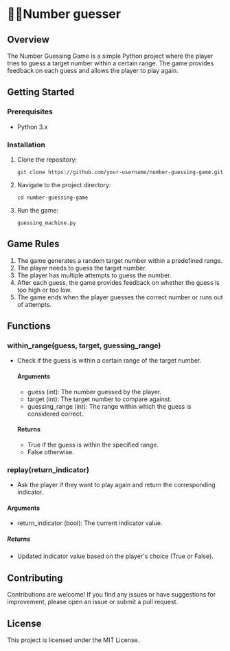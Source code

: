 # 🔢🎰Number guesser

## Overview
The Number Guessing Game is a simple Python project where the player tries to guess a target number within a certain range. The game provides feedback on each guess and allows the player to play again.

## Getting Started
### Prerequisites
- Python 3.x

### Installation
1. Clone the repository:
   ```shell
   git clone https://github.com/your-username/number-guessing-game.git
   ```
2. Navigate to the project directory:
   ```shell
   cd number-guessing-game
   ```
3. Run the game:
   ```shell
   guessing_machine.py
   ```

## Game Rules
1. The game generates a random target number within a predefined range.
2. The player needs to guess the target number.
3. The player has multiple attempts to guess the number.
4. After each guess, the game provides feedback on whether the guess is too high or too low.
5. The game ends when the player guesses the correct number or runs out of attempts.


## Functions
### within_range(guess, target, guessing_range)
* Check if the guess is within a certain range of the target number.
  #### Arguments
  * guess (int): The number guessed by the player.
  * target (int): The target number to compare against.
  * guessing_range (int): The range within which the guess is considered correct.
  #### Returns
  * True if the guess is within the specified range.
  * False otherwise.

### replay(return_indicator)
  * Ask the player if they want to play again and return the corresponding indicator.
  
  #### Arguments
  * return_indicator (bool): The current indicator value.
  ##### Returns
  * Updated indicator value based on the player's choice (True or False).

## Contributing
Contributions are welcome! If you find any issues or have suggestions for improvement, please open an issue or submit a pull request.


## License
This project is licensed under the MIT License.
  
